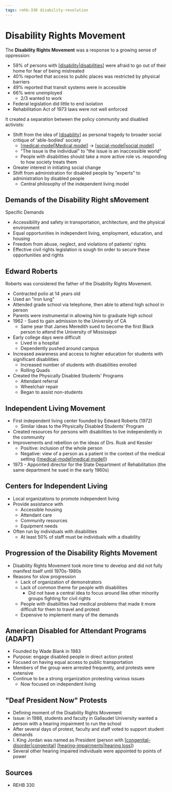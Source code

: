 ```yaml
---
tags: rehb-330 disability-revolution
---
```


# Disability Rights Movement

The **Disability Rights Movement** was a response to a growing sense of oppression:

- 59% of persons with [[disability|disabilities]] were afraid to go out of their home for fear of being mistreated
- 40% reported that access to public places was restricted by physical barriers
- 49% reported that transit systems were in accessible
- 66% were unemployed
  - 2/3 wanted to work
- Federal legislation did little to end isolation
- Rehabilitation Act of 1973 laws were not well enforced

It created a separation between the policy community and disabled activists:

- Shift from the idea of [[disability]] as personal tragedy to broader social critique of 'able-bodied' society
  - [[medical-model|Medical model]] -> [[social-model|social model]]
  - "The issue is the individual" to "the issue is an inaccessible world"
  - People with disabilities should take a more active role vs. responding to how society treats them
- Greater interest in initiating social change
- Shift from administration for disabled people by "experts" to administration by disabled people
  - Central philosophy of the independent living model

## Demands of the Disability Right sMovement

Specific Demands

- Accessibility and safety in transportation, architecture, and the physical environment
- Equal opportunities in independent living, employment, education, and housing
- Freedom from abuse, neglect, and violations of patients' rights
- Effective civil rights legislation is sough tin order to secure these opportunities and rights

## Edward Roberts

Roberts was considered the father of the Disability Rights Movement.

- Contracted polio at 14 years old
- Used an "iron lung"
- Attended grade school via telephone, then able to attend high school in person
- Parents were instrumental in allowing him to graduate high school
- 1962 - Sued to gain admission to the University of CA
  - Same year that James Meredith sued to become the first Black person to attend the University of Mississippi
- Early college days were difficult
  - Lived in a hospital
  - Dependently pushed around campus
- Increased awareness and access to higher education for students with significant disabilities
  - Increased number of students with disabilities enrolled
  - Rolling Quads
- Created the Physically Disabled Students' Programs
  - Attendant referral
  - Wheelchair repair
  - Began to assist non-students

## Independent Living Movement

- First independent living center founded by Edward Roberts (1972)
  - Similar ideas to the Physically Disabled Students' Program
- Created resources for persons with disabilities to live independently in the community
- Improvements and rebellion on the ideas of Drs. Rusk and Kessler
  - Positive: inclusion of the whole person
  - Negative: view of a person as a patient in the context of the medical setting ([[medical-model|medical model]])
- 1973 - Appointed director for the State Department of Rehabilitation (the same department he sued in the early 1960s)

## Centers for Independent Living

- Local organizations to promote independent living
- Provide assistance with
  - Accessible housing
  - Attendant care
  - Community resources
  - Equipment needs
- Often run by individuals with disabilities
  - At least 50% of staff must be individuals with a disability

## Progression of the Disability Rights Movement

- Disability Rights Movement took more time to develop and did not fully manifest itself until 1970s-1980s
- Reasons for slow progression
  - Lack of organization of demonstrators
  - Lack of common theme for people with disabilities
    - Did not have a central idea to focus around like other minority groups fighting for civil rights
  - People with disabilities had medical problems that made it more difficult for them to travel and protest
  - Expensive to implement many of the demands

## American Disabled for Attendant Programs (ADAPT)

- Founded by Wade Blank in 1983
- Purpose: engage disabled people in direct action protest
- Focused on having equal access to public transportation
- Members of the group were arrested frequently, and protests were extensive
- Continue to be a strong organization protesting various issues
  - Now focused on independent living

## "Deaf President Now" Protests

- Defining moment of the Disability Rights Movement
- Issue: in 1988, students and faculty in Gallaudet University wanted a person with a hearing impairment to run the school
- After several days of protest, faculty and staff voted to support student demands
- I. King Jordan was named as President (person with [[congenital-disorder|congenital]] [[hearing-impairments|hearing loss]])
- Several other hearing impaired individuals were appointed to points of power

## Sources

- REHB 330

[//begin]: # "Autogenerated link references for markdown compatibility"
[disability|disabilities]: disability "Disability"
[disability]: disability "Disability"
[medical-model|Medical model]: medical-model "Medical model"
[social-model|social model]: social-model "Social model"
[medical-model|medical model]: medical-model "Medical model"
[congenital-disorder|congenital]: congenital-disorder "Congenital disorder"
[hearing-impairments|hearing loss]: hearing-impairments "Hearing impairments"
[//end]: # "Autogenerated link references"
